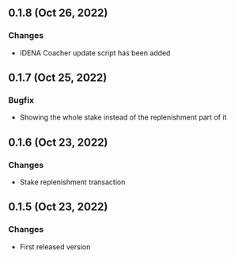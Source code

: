 ## 0.1.8 (Oct 26, 2022)

### Changes

- IDENA Coacher update script has been added

## 0.1.7 (Oct 25, 2022)

### Bugfix

- Showing the whole stake instead of the replenishment part of it

## 0.1.6 (Oct 23, 2022)

### Changes

- Stake replenishment transaction

## 0.1.5 (Oct 23, 2022)

### Changes

- First released version
